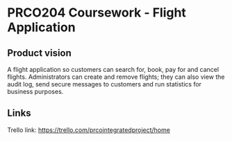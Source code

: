 # PRCO204 Coursework - Flight Application

## Product vision
A flight application so customers can search for, book, pay for and cancel flights.
Administrators can create and remove flights; they can also view the audit log, send secure messages to customers and run statistics for business purposes.

## Links
Trello link: https://trello.com/prcointegratedproject/home

